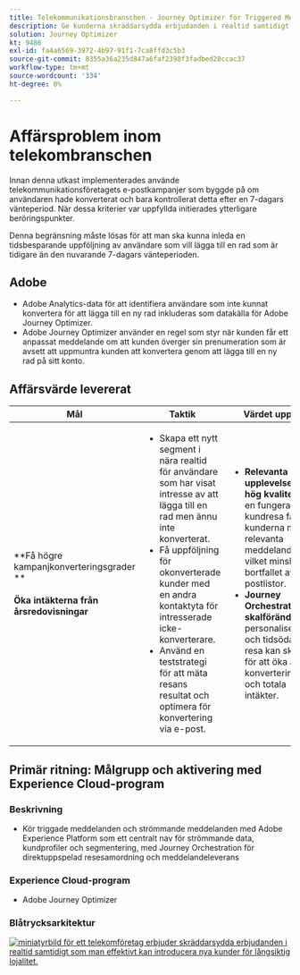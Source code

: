 ```yaml
---
title: Telekommunikationsbranschen - Journey Optimizer för Triggered Messaging
description: Ge kunderna skräddarsydda erbjudanden i realtid samtidigt som ni effektivt kan introducera nya kunder för långsiktig lojalitet.
solution: Journey Optimizer
kt: 9486
exl-id: fa4a6569-3972-4b97-91f1-7ca8ffd3c5b3
source-git-commit: 8355a36a235d847a6faf2398f3fadbed28ccac37
workflow-type: tm+mt
source-wordcount: '334'
ht-degree: 0%

---
```


# Affärsproblem inom telekombranschen

Innan denna utkast implementerades använde telekommunikationsföretagets e-postkampanjer som byggde på om användaren hade konverterat och bara kontrollerat detta efter en 7-dagars vänteperiod. När dessa kriterier var uppfyllda initierades ytterligare beröringspunkter.

Denna begränsning måste lösas för att man ska kunna inleda en tidsbesparande uppföljning av användare som vill lägga till en rad som är tidigare än den nuvarande 7-dagars vänteperioden.

## Adobe

* Adobe Analytics-data för att identifiera användare som inte kunnat konvertera för att lägga till en ny rad inkluderas som datakälla för Adobe Journey Optimizer.
* Adobe Journey Optimizer använder en regel som styr när kunden får ett anpassat meddelande om att kunden överger sin prenumeration som är avsett att uppmuntra kunden att konvertera genom att lägga till en ny rad på sitt konto.


## Affärsvärde levererat

| Mål | Taktik | Värdet upplåst |
|---|---|---|
| **Få högre kampanjkonverteringsgrader **<br></br>**Öka intäkterna från årsredovisningar**</ul> | <ul><li>Skapa ett nytt segment i nära realtid för användare som har visat intresse av att lägga till en rad men ännu inte konverterat.</li><li>Få uppföljning för okonverterade kunder med en andra kontaktyta för intresserade icke-konverterare. </li><li>Använd en teststrategi för att mäta resans resultat och optimera för konvertering via e-post.</li></ul> | <ul><li><strong>Relevanta upplevelser med hög kvalitet:</strong> Med en fungerande kundresa får kunderna mer relevanta meddelanden, vilket minskar bortfallet av e-postlistor.</li><li><strong>Journey Orchestration vid skalförändring:</strong>En personaliserad och tidsödande resa kan skapas för att öka antalet konverteringar och totala intäkter.</li></ul> |

## Primär ritning: Målgrupp och aktivering med Experience Cloud-program

### Beskrivning

<ul><li>Kör triggade meddelanden och strömmande meddelanden med Adobe Experience Platform som ett centralt nav för strömmande data, kundprofiler och segmentering, med Journey Orchestration för direktuppspelad resesamordning och meddelandeleverans</li></ul>

### Experience Cloud-program

<ul><li>Adobe Journey Optimizer</li></ul>

### Blåtrycksarkitektur

<a href="https://experienceleague.adobe.com/docs/blueprints-learn/architecture/customer-journeys/journey-optimizer.html?lang=en"><img alt="miniatyrbild för ett telekomföretag erbjuder skräddarsydda erbjudanden i realtid samtidigt som man effektivt kan introducera nya kunder för långsiktig lojalitet." src="https://experienceleague.adobe.com/docs/blueprints-learn/assets/journey-optimizer.png?lang=en"/></a>
